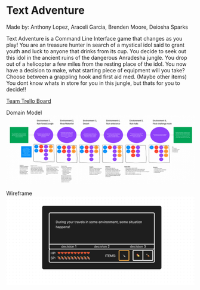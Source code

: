 # Text Adventure

Made by: Anthony Lopez, Araceli Garcia, Brenden Moore, Deiosha Sparks

Text Adventure is a Command Line Interface game that changes as you play! 
You are an treasure hunter in search of a mystical idol said to grant youth and luck to anyone that drinks from its cup. You decide to seek out this idol in the ancient ruins of the dangerous Anradesha jungle. You drop out of a helicopter a few miles from the resting place of the idol. You now have a decision to make, what starting piece of equipment will you take? Choose between a grappling hook and first aid med. (Maybe other items) You dont know whats in store for you in this jungle, but thats for you to decide!!

[Team Trello Board](https://trello.com/b/AjdJiG3i/text-adventure)

Domain Model
![Domain Model](./Screenshots/DomainModel.png)

Wireframe
![Wireframe](./Screenshots/Wireframe.png)